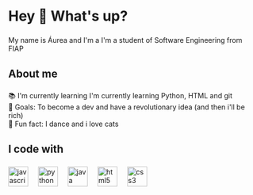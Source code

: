 <h1 align="left">Hey 👋 What's up?</h1>

###

<p align="left">My name is Áurea and I'm a I'm a student of Software Engineering from FIAP</p>

###

<h2 align="left">About me</h2>

###

<p align="left">📚 I'm currently learning I'm currently learning Python, HTML and git<br>🎯 Goals: To become a dev and have a revolutionary idea (and then i'll be rich)<br>🎲 Fun fact: I dance and i love cats</p>

###

<h2 align="left">I code with</h2>

###

<div align="left">
  <img src="https://cdn.jsdelivr.net/gh/devicons/devicon/icons/javascript/javascript-original.svg" height="40" alt="javascript logo"  />
  <img width="12" />
  <img src="https://cdn.jsdelivr.net/gh/devicons/devicon/icons/python/python-original.svg" height="40" alt="python logo"  />
  <img width="12" />
  <img src="https://cdn.jsdelivr.net/gh/devicons/devicon/icons/java/java-original.svg" height="40" alt="java logo"  />
  <img width="12" />
  <img src="https://cdn.jsdelivr.net/gh/devicons/devicon/icons/html5/html5-original.svg" height="40" alt="html5 logo"  />
  <img width="12" />
  <img src="https://cdn.jsdelivr.net/gh/devicons/devicon/icons/css3/css3-original.svg" height="40" alt="css3 logo"  />
</div>

###
